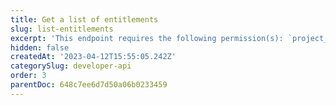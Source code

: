 ```yaml
---
title: Get a list of entitlements
slug: list-entitlements
excerpt: 'This endpoint requires the following permission(s): `project_configuration:entitlements:read`.'
hidden: false
createdAt: '2023-04-12T15:55:05.242Z'
categorySlug: developer-api
order: 3
parentDoc: 648c7ee6d7d50a06b0233459
---
```

